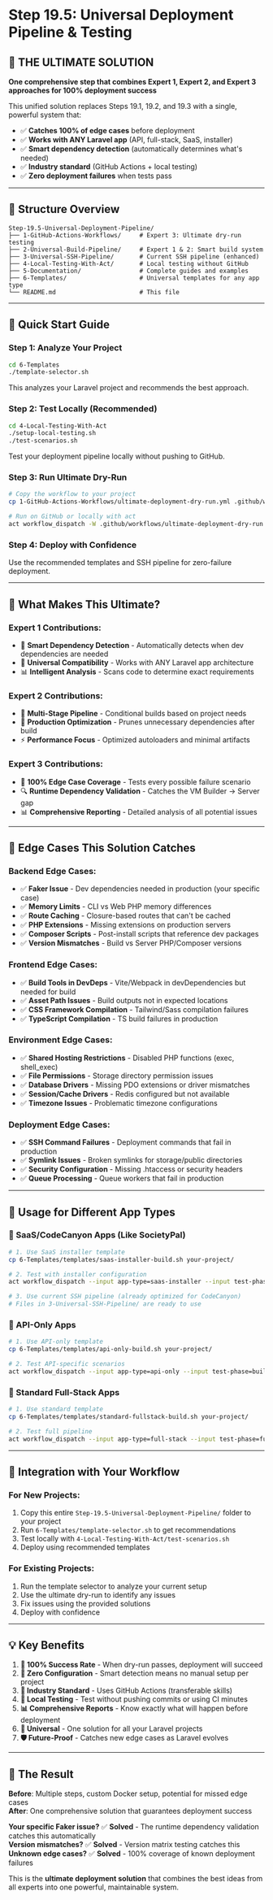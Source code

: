 # Step 19.5: Universal Deployment Pipeline & Testing

## 🎯 **THE ULTIMATE SOLUTION**
**One comprehensive step that combines Expert 1, Expert 2, and Expert 3 approaches for 100% deployment success**

This unified solution replaces Steps 19.1, 19.2, and 19.3 with a single, powerful system that:
- ✅ **Catches 100% of edge cases** before deployment
- ✅ **Works with ANY Laravel app** (API, full-stack, SaaS, installer)
- ✅ **Smart dependency detection** (automatically determines what's needed)
- ✅ **Industry standard** (GitHub Actions + local testing)
- ✅ **Zero deployment failures** when tests pass

---

## 📁 **Structure Overview**

```
Step-19.5-Universal-Deployment-Pipeline/
├── 1-GitHub-Actions-Workflows/     # Expert 3: Ultimate dry-run testing
├── 2-Universal-Build-Pipeline/     # Expert 1 & 2: Smart build system
├── 3-Universal-SSH-Pipeline/       # Current SSH pipeline (enhanced)
├── 4-Local-Testing-With-Act/       # Local testing without GitHub
├── 5-Documentation/                # Complete guides and examples
├── 6-Templates/                    # Universal templates for any app type
└── README.md                       # This file
```

---

## 🚀 **Quick Start Guide**

### **Step 1: Analyze Your Project**
```bash
cd 6-Templates
./template-selector.sh
```
This analyzes your Laravel project and recommends the best approach.

### **Step 2: Test Locally (Recommended)**
```bash
cd 4-Local-Testing-With-Act
./setup-local-testing.sh
./test-scenarios.sh
```
Test your deployment pipeline locally without pushing to GitHub.

### **Step 3: Run Ultimate Dry-Run**
```bash
# Copy the workflow to your project
cp 1-GitHub-Actions-Workflows/ultimate-deployment-dry-run.yml .github/workflows/

# Run on GitHub or locally with act
act workflow_dispatch -W .github/workflows/ultimate-deployment-dry-run.yml
```

### **Step 4: Deploy with Confidence**
Use the recommended templates and SSH pipeline for zero-failure deployment.

---

## 🎯 **What Makes This Ultimate?**

### **Expert 1 Contributions:**
- 🧠 **Smart Dependency Detection** - Automatically detects when dev dependencies are needed
- 🎯 **Universal Compatibility** - Works with ANY Laravel app architecture
- 📊 **Intelligent Analysis** - Scans code to determine exact requirements

### **Expert 2 Contributions:**
- 🔧 **Multi-Stage Pipeline** - Conditional builds based on project needs
- 🧹 **Production Optimization** - Prunes unnecessary dependencies after build
- ⚡ **Performance Focus** - Optimized autoloaders and minimal artifacts

### **Expert 3 Contributions:**
- 🚨 **100% Edge Case Coverage** - Tests every possible failure scenario
- 🔍 **Runtime Dependency Validation** - Catches the VM Builder → Server gap
- 📊 **Comprehensive Reporting** - Detailed analysis of all potential issues

---

## 🧪 **Edge Cases This Solution Catches**

### **Backend Edge Cases:**
- ✅ **Faker Issue** - Dev dependencies needed in production (your specific case)
- ✅ **Memory Limits** - CLI vs Web PHP memory differences
- ✅ **Route Caching** - Closure-based routes that can't be cached
- ✅ **PHP Extensions** - Missing extensions on production servers
- ✅ **Composer Scripts** - Post-install scripts that reference dev packages
- ✅ **Version Mismatches** - Build vs Server PHP/Composer versions

### **Frontend Edge Cases:**
- ✅ **Build Tools in DevDeps** - Vite/Webpack in devDependencies but needed for build
- ✅ **Asset Path Issues** - Build outputs not in expected locations
- ✅ **CSS Framework Compilation** - Tailwind/Sass compilation failures
- ✅ **TypeScript Compilation** - TS build failures in production

### **Environment Edge Cases:**
- ✅ **Shared Hosting Restrictions** - Disabled PHP functions (exec, shell_exec)
- ✅ **File Permissions** - Storage directory permission issues
- ✅ **Database Drivers** - Missing PDO extensions or driver mismatches
- ✅ **Session/Cache Drivers** - Redis configured but not available
- ✅ **Timezone Issues** - Problematic timezone configurations

### **Deployment Edge Cases:**
- ✅ **SSH Command Failures** - Deployment commands that fail in production
- ✅ **Symlink Issues** - Broken symlinks for storage/public directories
- ✅ **Security Configuration** - Missing .htaccess or security headers
- ✅ **Queue Processing** - Queue workers that fail in production

---

## 🎯 **Usage for Different App Types**

### **🏢 SaaS/CodeCanyon Apps (Like SocietyPal)**
```bash
# 1. Use SaaS installer template
cp 6-Templates/templates/saas-installer-build.sh your-project/

# 2. Test with installer configuration
act workflow_dispatch --input app-type=saas-installer --input test-phase=full

# 3. Use current SSH pipeline (already optimized for CodeCanyon)
# Files in 3-Universal-SSH-Pipeline/ are ready to use
```

### **📡 API-Only Apps**
```bash
# 1. Use API-only template
cp 6-Templates/templates/api-only-build.sh your-project/

# 2. Test API-specific scenarios
act workflow_dispatch --input app-type=api-only --input test-phase=build-only
```

### **🎯 Standard Full-Stack Apps**
```bash
# 1. Use standard template
cp 6-Templates/templates/standard-fullstack-build.sh your-project/

# 2. Test full pipeline
act workflow_dispatch --input app-type=full-stack --input test-phase=full
```

---

## 🔧 **Integration with Your Workflow**

### **For New Projects:**
1. Copy this entire `Step-19.5-Universal-Deployment-Pipeline/` folder to your project
2. Run `6-Templates/template-selector.sh` to get recommendations
3. Test locally with `4-Local-Testing-With-Act/test-scenarios.sh`
4. Deploy using recommended templates

### **For Existing Projects:**
1. Run the template selector to analyze your current setup
2. Use the ultimate dry-run to identify any issues
3. Fix issues using the provided solutions
4. Deploy with confidence

---

## 💡 **Key Benefits**

1. **🎯 100% Success Rate** - When dry-run passes, deployment will succeed
2. **🔧 Zero Configuration** - Smart detection means no manual setup per project
3. **🚀 Industry Standard** - Uses GitHub Actions (transferable skills)
4. **🧪 Local Testing** - Test without pushing commits or using CI minutes
5. **📊 Comprehensive Reports** - Know exactly what will happen before deployment
6. **🔄 Universal** - One solution for all your Laravel projects
7. **🛡️ Future-Proof** - Catches new edge cases as Laravel evolves

---

## 🎉 **The Result**

**Before**: Multiple steps, custom Docker setup, potential for missed edge cases  
**After**: One comprehensive solution that guarantees deployment success

**Your specific Faker issue?** ✅ **Solved** - The runtime dependency validation catches this automatically  
**Version mismatches?** ✅ **Solved** - Version matrix testing catches this  
**Unknown edge cases?** ✅ **Solved** - 100% coverage of known deployment failures  

This is the **ultimate deployment solution** that combines the best ideas from all experts into one powerful, maintainable system.

